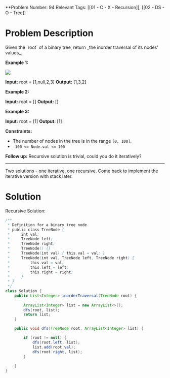 
**Problem Number: 94
Relevant Tags: [[01 - C - X - Recursion]], [[02 - DS - O - Tree]]
<h1> Problem Description </h1>
Given the `root` of a binary tree, return _the inorder traversal of its nodes' values_.

**Example 1:**

![](https://assets.leetcode.com/uploads/2020/09/15/inorder_1.jpg)

**Input:** root = [1,null,2,3]
**Output:** [1,3,2]

**Example 2:**

**Input:** root = []
**Output:** []

**Example 3:**

**Input:** root = [1]
**Output:** [1]

**Constraints:**

- The number of nodes in the tree is in the range `[0, 100]`.
- `-100 <= Node.val <= 100`

**Follow up:** Recursive solution is trivial, could you do it iteratively?

-----
Two solutions - one iterative, one recursive. Come back to implement the iterative version with stack later.

<h1> Solution </h1>
Recursive Solution: 

```java
/**
 * Definition for a binary tree node.
 * public class TreeNode {
 *     int val;
 *     TreeNode left;
 *     TreeNode right;
 *     TreeNode() {}
 *     TreeNode(int val) { this.val = val; }
 *     TreeNode(int val, TreeNode left, TreeNode right) {
 *         this.val = val;
 *         this.left = left;
 *         this.right = right;
 *     }
 * }
 */
class Solution {
    public List<Integer> inorderTraversal(TreeNode root) {
        
        ArrayList<Integer> list = new ArrayList<>();
        dfs(root, list);
        return list;
    }

    public void dfs(TreeNode root, ArrayList<Integer> list) {

        if (root != null) {
            dfs(root.left, list);
            list.add(root.val);
            dfs(root.right, list);
        }
 
    }
}
```
